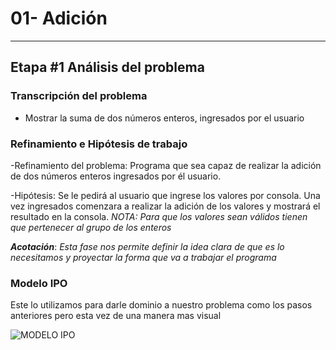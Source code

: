# 01- Adición
---

## **Etapa #1 Análisis del problema**

### **Transcripción del problema**

- Mostrar la suma de dos números enteros, ingresados por el usuario

### **Refinamiento e Hipótesis de trabajo**

-Refinamiento del problema: Programa que sea capaz de realizar la adición de dos números enteros ingresados por él usuario.

-Hipótesis: Se le pedirá al usuario que ingrese los valores por consola. Una vez ingresados comenzara a realizar la adición de los valores y mostrará el resultado en la consola. 
*NOTA: Para que los valores sean válidos tienen que pertenecer al grupo de los enteros*

***Acotación***: *Esta fase nos permite definir la idea clara de que es lo necesitamos y proyectar la forma que va a trabajar el programa*

### **Modelo IPO**

Este lo utilizamos para darle dominio a nuestro problema como los pasos anteriores pero esta vez de una manera mas visual

![MODELO IPO](https://github.com/udelnegro/Imagenes/blob/master/01-Adici%C3%B3n/Modelo%20IPO/MODELO%20IPO.jpg) 
